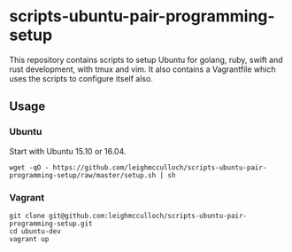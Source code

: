 # scripts-ubuntu-pair-programming-setup

This repository contains scripts to setup Ubuntu for golang, ruby, swift and rust development, with tmux and vim. It also contains a Vagrantfile which uses the scripts to configure itself also.

## Usage

### Ubuntu

Start with Ubuntu 15.10 or 16.04.

```
wget -qO - https://github.com/leighmcculloch/scripts-ubuntu-pair-programming-setup/raw/master/setup.sh | sh
```

### Vagrant

```
git clone git@github.com:leighmcculloch/scripts-ubuntu-pair-programming-setup.git
cd ubuntu-dev
vagrant up
```

